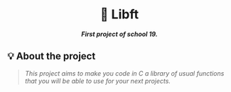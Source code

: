 <h1 align="center">
	📖 Libft
</h1>
<p align="center">
	<b><i>First project of school 19.</i></b><br>
</p>

## 💡 About the project

> _This project aims to make you code in C a library of usual functions
that you will be able to use for your next projects._

